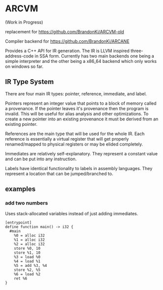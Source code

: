 # ARCVM
(Work in Progress)

replacement for https://github.com/BrandonKi/ARCVM-old

Compiler backend for https://github.com/BrandonKi/ARCANE

Provides a C++ API for IR generation. The IR is LLVM inspired three-address-code in SSA form. Currently has two main backends one being a simple interpreter and the other being a x86_64 backend which only works on windows so far.

## IR Type System
There are four main IR types: pointer, reference, immediate, and label.

Pointers represent an integer value that points to a block of memory called a provenance. If the pointer leaves it's provenance then the program is invalid. This will be useful for alias analysis and other optimizations. To create a new pointer into an existing provenance it must be derived from an existing pointer.

References are the main type that will be used for the whole IR. Each reference is essentially a virtual register that will get properly renamed/mapped to physical registers or may be elided completely.

Immediates are relatively self-explanatory. They represent a constant value and can be put into any instruction.

Labels have identical functionality to labels in assembly languages. They represent a location that can be jumped/branched to.

## examples

### add two numbers
Uses stack-allocated variables instead of just adding immediates.
```
[entrypoint]
define function main() -> i32 {
  #main
    %0 = alloc i32
    %1 = alloc i32
    %2 = alloc i32
    store %0, 10
    store %1, 10
    %3 = load %0
    %4 = load %1
    %5 = add %3, %4
    store %2, %5
    %6 = load %2
    ret %6
}
```
